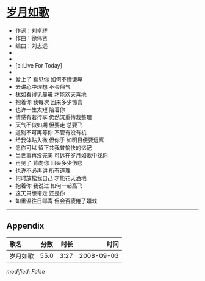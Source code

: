 # [岁月如歌](https://music.163.com/song?id=409931771)

* 作词：刘卓辉
* 作曲：徐伟贤
* 编曲：刘志远
*
*
* [al:Live For Today]
* 
* 爱上了 看见你 如何不懂谦卑
* 去讲心中理想 不会俗气
* 犹如看得见晨曦 才能欢天喜地
* 抱着你 我每次 回来多少惊喜
* 也许一生太短 陪着你
* 情感有若行李 仍然沉重待我整理
* 天气不似如期 但要走 总要飞
* 道别不可再等你 不管有没有机
* 给我体贴入微 但你手 如明日便要远离
* 愿你可以 留下共我曾愉快的忆记
* 当世事再没完美 可远在岁月如歌中找你
* 再见了 背向你 回头多少伤悲
* 也许不必再讲 所有道理
* 何时放松我自己 才能花天酒地
* 抱着你 我说过 如何一起高飞
* 这天只想带走 还是你
* 如重温往日邮寄 但会否疲倦了嬉戏


---

## Appendix

|歌名|分数|时长|时间|
|:---|:---:|---:|---:|
|岁月如歌|55.0|3:27|2008-09-03

*modified: False*